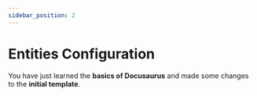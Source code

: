 ```yaml
---
sidebar_position: 2
---
```


# Entities Configuration

You have just learned the **basics of Docusaurus** and made some changes to the **initial template**.
